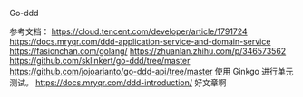 
Go-ddd



参考文档：
https://cloud.tencent.com/developer/article/1791724
https://docs.mryqr.com/ddd-application-service-and-domain-service
https://fasionchan.com/golang/
https://zhuanlan.zhihu.com/p/346573562
https://github.com/sklinkert/go-ddd/tree/master
https://github.com/jojoarianto/go-ddd-api/tree/master
使用 Ginkgo 进行单元测试。 
https://docs.mryqr.com/ddd-introduction/ 好文章啊
